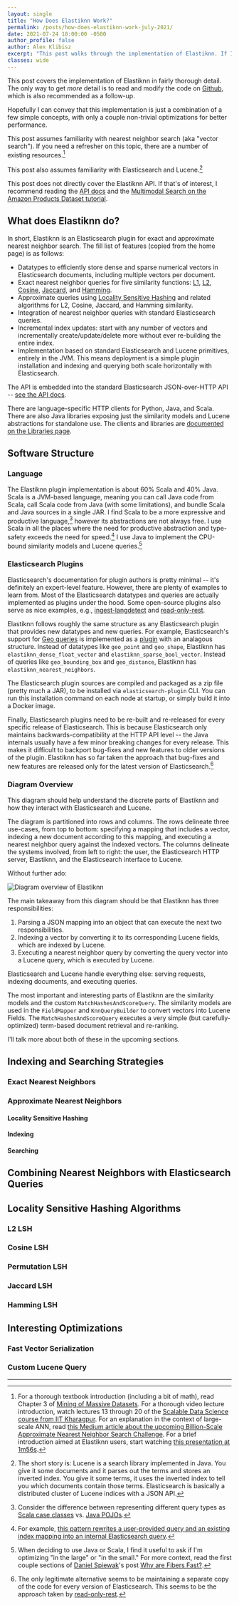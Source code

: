```yaml
---
layout: single
title: "How Does Elastiknn Work?"
permalink: /posts/how-does-elastiknn-work-july-2021/
date: 2021-07-24 18:00:00 -0500
author_profile: false
author: Alex Klibisz
excerpt: "This post walks through the implementation of Elastiknn. If I've done my job well, you should find it's pretty simple."
classes: wide
---
```


This post covers the implementation of Elastiknn in fairly thorough detail. 
The only way to get _more_ detail is to read and modify the code on [Github](https://github.com/alexklibisz/elastiknn), which is also recommended as a follow-up.

Hopefully I can convey that this implementation is just a combination of a few simple concepts, with only a couple non-trivial optimizations for better performance.

This post assumes familiarity with nearest neighbor search (aka "vector search").
If you need a refresher on this topic, there are a number of existing resources.[^ann-resources]

This post also assumes familiarity with Elasticsearch and Lucene.[^elasticsearch-resources]
  
This post does not directly cover the Elastiknn API. If that's of interest, I recommend reading the [API docs](/api) and the [Multimodal Search on the Amazon Products Dataset tutorial](http://localhost:4000/tutorials/multimodal-search-amazon-products-dataset/).

## What does Elastiknn do?

In short, Elastiknn is an Elasticsearch plugin for exact and approximate nearest neighbor search.
The fill list of features (copied from the home page) is as follows:

- Datatypes to efficiently store dense and sparse numerical vectors in Elasticsearch documents, including multiple vectors per document.
- Exact nearest neighbor queries for five similarity functions: [L1](https://en.wikipedia.org/wiki/Taxicab_geometry), [L2](https://en.wikipedia.org/wiki/Euclidean_distance), [Cosine](https://en.wikipedia.org/wiki/Cosine_similarity), [Jaccard](https://en.wikipedia.org/wiki/Jaccard_index), and [Hamming](https://en.wikipedia.org/wiki/Hamming_distance).
- Approximate queries using [Locality Sensitive Hashing](https://en.wikipedia.org/wiki/Locality-sensitive_hashing) and related algorithms for L2, Cosine, Jaccard, and Hamming similarity.
- Integration of nearest neighbor queries with standard Elasticsearch queries.
- Incremental index updates: start with any number of vectors and incrementally create/update/delete more without ever re-building the entire index.
- Implementation based on standard Elasticsearch and Lucene primitives, entirely in the JVM. This means deployment is a simple plugin installation and indexing and querying both scale horizontally with Elasticsearch.

The API is embedded into the standard Elasticsearch JSON-over-HTTP API -- [see the API docs](/api).

There are language-specific HTTP clients for Python, Java, and Scala.
There are also Java libraries exposing just the similarity models and Lucene abstractions for standalone use.
The clients and libraries are [documented on the Libraries page](/libraries).

## Software Structure

### Language

The Elastiknn plugin implementation is about 60% Scala and 40% Java.
Scala is a JVM-based language, meaning you can call Java code from Scala, call Scala code from Java (with some limitations), and bundle Scala and Java sources in a single JAR.
I find Scala to be a more expressive and productive language,[^scala-example-1] however its abstractions are not always free.
I use Scala in all the places where the need for productive abstraction and type-safety exceeds the need for speed.[^scala-example-2]
I use Java to implement the CPU-bound similarity models and Lucene queries.[^note-scala-java]

### Elasticsearch Plugins

Elasticsearch's documentation for plugin authors is pretty minimal -- it's definitely an expert-level feature.
However, there are plenty of examples to learn from. Most of the Elasticsearch datatypes and queries are actually implemented as plugins under the hood.
Some open-source plugins also serve as nice examples, e.g., [ingest-langdetect](https://github.com/spinscale/elasticsearch-ingest-langdetect) and
[read-only-rest](https://github.com/sscarduzio/elasticsearch-readonlyrest-plugin).

Elastiknn follows roughly the same structure as any Elasticsearch plugin that provides new datatypes and new queries.
For example, Elasticsearch's support for [Geo queries](https://www.elastic.co/guide/en/elasticsearch/reference/current/geo-queries.html) is implemented as a [plugin](https://github.com/elastic/elasticsearch/blob/0b032faf71fa8a470a2493e713524fd588b368c2/modules/geo/src/main/java/org/elasticsearch/geo/GeoPlugin.java#L19) with an analagous structure. 
Instead of datatypes like `geo_point` and `geo_shape`, Elastiknn has `elastiknn_dense_float_vector` and `elastiknn_sparse_bool_vector`.
Instead of queries like `geo_bounding_box` and `geo_distance`, Elastiknn has `elastiknn_nearest_neighbors`.

The Elasticsearch plugin sources are compiled and packaged as a zip file (pretty much a JAR), to be installed via `elasticsearch-plugin` CLI.
You can run this installation command on each node at startup, or simply build it into a Docker image.

Finally, Elasticsearch plugins need to be re-built and re-released for every specific release of Elasticsearch.
This is because Elasticsearch only maintains backwards-compatibility at the HTTP API level -- the Java internals usually have a few minor breaking changes for every release.
This makes it difficult to backport bug-fixes and new features to older versions of the plugin.
Elastiknn has so far taken the approach that bug-fixes and new features are released only for the latest version of Elasticsearch.[^gradle]

### Diagram Overview

This diagram should help understand the discrete parts of Elastiknn and how they interact with Elasticsearch and Lucene.

The diagram is partitioned into rows and columns.
The rows delineate three use-cases, from top to bottom: specifying a mapping that includes a vector, indexing a new document according to this mapping, 
and executing a nearest neighbor query against the indexed vectors.
The columns delineate the systems involved, from left to right: the user, the Elasticsearch HTTP server, Elastiknn, and the Elasticsearch interface to Lucene.

Without further ado:

<img src="/assets/images/how-does-elastiknn-work-00.jpg" alt="Diagram overview of Elastiknn"/>

The main takeaway from this diagram should be that Elastiknn has three responsibilities:

1. Parsing a JSON mapping into an object that can execute the next two responsibilities.
2. Indexing a vector by converting it to its corresponding Lucene fields, which are indexed by Lucene.
3. Executing a nearest neighbor query by converting the query vector into a Lucene query, which is executed by Lucene.

Elasticsearch and Lucene handle everything else: serving requests, indexing documents, and executing queries.

The most important and interesting parts of Elastiknn are the similarity models and the custom `MatchHashesAndScoreQuery`.
The similarity models are used in the `FieldMapper` and `KnnQueryBuilder` to convert vectors into Lucene Fields.
The `MatchHashesAndScoreQuery` executes a very simple (but carefully-optimized) term-based document retrieval and re-ranking.

I'll talk more about both of these in the upcoming sections.

## Indexing and Searching Strategies

### Exact Nearest Neighbors

### Approximate Nearest Neighbors

#### Locality Sensitive Hashing

#### Indexing

#### Searching

## Combining Nearest Neighbors with Elasticsearch Queries

## Locality Sensitive Hashing Algorithms

### L2 LSH

### Cosine LSH

### Permutation LSH

### Jaccard LSH

### Hamming LSH

## Interesting Optimizations

### Fast Vector Serialization

### Custom Lucene Query

---

<!--Footnotes-->

[^ann-resources]: For a thorough textbook introduction (including a bit of math), read Chapter 3 of [Mining of Massive Datasets](http://www.mmds.org/). For a thorough video lecture introduction, watch lectures 13 through 20 of the [Scalable Data Science course from IIT Kharagpur](https://www.youtube.com/watch?v=06HGoXE6GAs&list=PLbRMhDVUMngekIHyLt8b_3jQR7C0KUCul&index=14). For an explanation in the context of large-scale ANN, read [this Medium article about the upcoming Billion-Scale Approximate Nearest Neighbor Search Challenge](https://medium.com/big-ann-benchmarks/neurips-2021-announcement-the-billion-scale-approximate-nearest-neighbor-search-challenge-72858f768f69). For a brief introduction aimed at Elastiknn users, start watching [this presentation at 1m56s](https://youtu.be/M4vqhmSZMTI?t=116).
[^scala-example-1]: Consider the difference between representing different query types as [Scala case classes](https://github.com/alexklibisz/elastiknn/blob/dcabb8cbf6d793fe83ac85a2a6ffa91786f87c73/elastiknn-api4s/src/main/scala/com/klibisz/elastiknn/api/package.scala#L126-L167) vs. [Java POJOs](https://github.com/alexklibisz/elastiknn/blob/dcabb8cbf6d793fe83ac85a2a6ffa91786f87c73/elastiknn-client-java/src/main/java/com/klibisz/elastiknn/api4j/ElastiknnNearestNeighborsQuery.java#L12-L158).
[^scala-example-2]: For example, [this pattern rewrites a user-provided query and an existing index mapping into an internal Elasticsearch query](https://github.com/alexklibisz/elastiknn/blob/6798e3b4e4c08a1ac14e9be668761fc284bbacaa/elastiknn-plugin/src/main/scala/com/klibisz/elastiknn/query/ElastiknnQuery.scala#L52-L112). 
[^note-scala-java]: When deciding to use Java or Scala, I find it useful to ask if I'm optimizing "in the large" or "in the small." For more context, read the first couple sections of [Daniel Spiewak](https://twitter.com/djspiewak)'s post [Why are Fibers Fast?](https://typelevel.org/blog/2021/02/21/fibers-fast-mkay.html).
[^gradle]: The only legitimate alternative seems to be maintaining a separate copy of the code for every version of Elasticsearch. This seems to be the approach taken by [read-only-rest](https://github.com/sscarduzio/elasticsearch-readonlyrest-plugin).
[^elasticsearch-resources]: The short story is: Lucene is a search library implemented in Java. You give it some documents and it parses out the terms and stores an inverted index. You give it some terms, it uses the inverted index to tell you which documents contain those terms. Elasticsearch is basically a distributed cluster of Lucene indices with a JSON API.  



<!--

The Elasticsearch node starts and loads the Elastiknn JAR, which includes two [`TypeParsers`](https://github.com/alexklibisz/elastiknn/blob/e593289700af073c0ea89713fc1d8ed2a59f3c2c/elastiknn-plugin/src/main/scala/com/klibisz/elastiknn/mapper/VectorMapper.scala#L106-L114),
one for the `elastiknn_dense_float_vector`, one for the `elastiknn_sparse_bool_vector` type.

The user provides a JSON mapping via HTTP POST or PUT, including one or more fields of type `elastiknn_dense_float_vector` or `elastiknn_sparse_bool_vector`.

The Elasticsearch node receives this mapping, parses out the `elastiknn_*_vector` sections of JSON, and hands the JSON to the corresponding `TypeParser`. 

The `TypeParser` parses the JSON and returns an instance of [`Mapper.Builder`](https://github.com/elastic/elasticsearch/blob/1098737fe73d4bdfe47b8ebd397533a7b9d7f30b/server/src/main/java/org/elasticsearch/index/mapper/Mapper.java#L18). This instance contains enough information to parse and index new vectors according to the user-specified mapping. 
For example, if the mapping is:
```json
"my_vec": {
    "type": "elastiknn_dense_float_vector",
    "elastiknn": {
        "dims": 100,
        "model": "lsh",
        "similarity": "cosine",
        "L": 99,
        "k": 1
    }
}
```
then the `Mapper.Builder` keeps track of the vector dimensions, the model type, the similarity, and the two LSH parameters (`L` and `k`).
Anytime a node reboots, the `TypeParser` is able to recreate the same `Mapper.Builder` as a function of the JSON mapping.

The `Mapper.Builder`'s main job is to return a [`FieldMapper`](https://github.com/alexklibisz/elastiknn/blob/e593289700af073c0ea89713fc1d8ed2a59f3c2c/elastiknn-plugin/src/main/scala/com/klibisz/elastiknn/mapper/VectorMapper.scala#L151-L199),
which can be used to take a document a produce a set of [Lucene `IndexableFields`](https://lucene.apache.org/core/8_8_2/core/org/apache/lucene/index/IndexableField.html).

The point is: Elastiknn tells Elasticsearch how to take a JSON mapping and create an object that can take a JSON document and return set of indexable Lucene fields. 

Let's go back to the user.

The user POSTs or PUTs a JSON document containing a vector.

Elasticsearch parses out the `elastiknn_*_vector` fields. For each of them, Elasticsearch passes the JSON to the field's corresponding `FieldMapper`s. 
The `FieldMapper` parses the JSON and returns a set of Lucene fields.     

-->